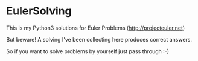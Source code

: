 EulerSolving
============

This is my Python3 solutions for Euler Problems (http://projecteuler.net)

But beware! A solving I've been collecting here produces correct answers. 

So if you want to solve problems by yourself just pass through :-)
